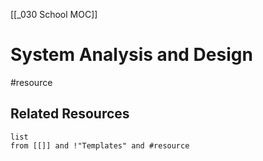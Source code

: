 [[_030 School MOC]]
# System Analysis and Design
#resource

## Related Resources
```dataview
list
from [[]] and !"Templates" and #resource
```
